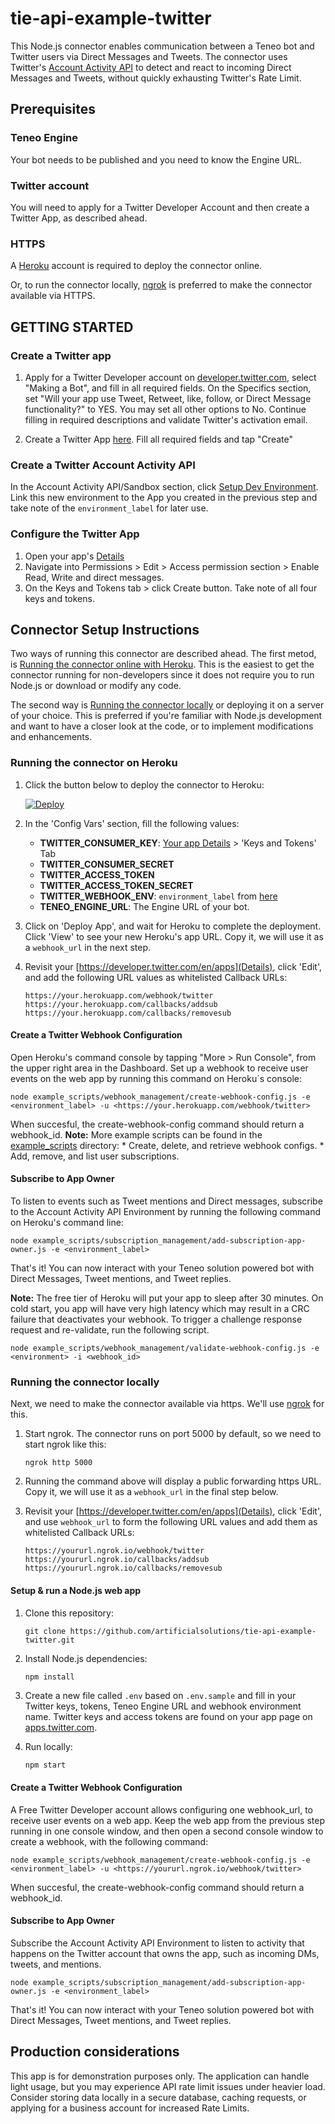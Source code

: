 # tie-api-example-twitter
This Node.js connector enables communication between a Teneo bot and Twitter users via Direct Messages and Tweets. The connector uses Twitter's [Account Activity API](https://developer.twitter.com/en/docs/accounts-and-users/subscribe-account-activity/overview) to detect and react to incoming Direct Messages and Tweets, without quickly exhausting Twitter's Rate Limit.


## Prerequisites
### Teneo Engine
Your bot needs to be published and you need to know the Engine URL.

### Twitter account
You will need to apply for a Twitter Developer Account and then create a Twitter App, as described ahead.

### HTTPS
A [Heroku](https://www.heroku.com/home) account is required to deploy the connector online.

Or, to run the connector locally, [ngrok](https://ngrok.com/) is preferred to make the connector available via HTTPS.

## GETTING STARTED
### Create a Twitter app

1. Apply for a Twitter Developer account on [developer.twitter.com](https://developer.twitter.com/en/apps), select "Making a Bot", and fill in all required fields. On the Specifics section, set "Will your app use Tweet, Retweet, like, follow, or Direct Message functionality?" to YES. You may set all other options to No. Continue filling in required descriptions and validate Twitter's activation email.

2. Create a Twitter App [here](https://developer.twitter.com/en/apps/create). Fill all required fields and tap "Create"


### Create a Twitter Account Activity API
In the Account Activity API/Sandbox section, click [Setup Dev Environment](https://developer.twitter.com/en/account/environments). Link this new environment to the App you created in the previous step and take note of the `environment_label` for later use.

### Configure the Twitter App
1. Open your app's [Details](https://developer.twitter.com/en/apps)
2. Navigate into Permissions > Edit > Access permission section > Enable Read, Write and direct messages.
3. On the Keys and Tokens tab > click Create button. Take note of all four keys and tokens.


## Connector Setup Instructions
Two ways of running this connector are described ahead. The first metod, is [Running the connector online with Heroku](#running-the-connector-on-heroku). This is the easiest to get the connector running for non-developers since it does not require you to run Node.js or download or modify any code.

The second way is [Running the connector locally](#running-the-connector-locally) or deploying it on a server of your choice. This is preferred if you're familiar with Node.js development and want to have a closer look at the code, or to implement modifications and enhancements.

### Running the connector on Heroku
1. Click the button below to deploy the connector to Heroku:

    [![Deploy](https://www.herokucdn.com/deploy/button.svg)](https://heroku.com/deploy?template=https://github.com/artificialsolutions/tie-api-example-twitter)

2. In the 'Config Vars' section, fill the following values:
    * **TWITTER_CONSUMER_KEY**: [Your app Details](https://developer.twitter.com/en/apps/) > 'Keys and Tokens' Tab
    * **TWITTER_CONSUMER_SECRET** 
    * **TWITTER_ACCESS_TOKEN** 
    * **TWITTER_ACCESS_TOKEN_SECRET**
    * **TWITTER_WEBHOOK_ENV**: `environment_label` from [here](https://developer.twitter.com/en/account/environments)
    * **TENEO_ENGINE_URL**: The Engine URL of your bot.
3. Click on 'Deploy App', and wait for Heroku to complete the deployment. Click 'View' to see your new Heroku's app URL. Copy it, we will use it as a `webhook_url` in the next step.

4. Revisit your [https://developer.twitter.com/en/apps](Details), click 'Edit', and add the following URL values as whitelisted Callback URLs:

    ```
    https://your.herokuapp.com/webhook/twitter
    https://your.herokuapp.com/callbacks/addsub
    https://your.herokuapp.com/callbacks/removesub
    ```

#### Create a Twitter Webhook Configuration
Open Heroku's command console by tapping "More > Run Console", from the upper right area in the Dashboard.
Set up a webhook to receive user events on the web app by running this command on Heroku´s console:

    node example_scripts/webhook_management/create-webhook-config.js -e <environment_label> -u <https://your.herokuapp.com/webhook/twitter>
    
When succesful, the create-webhook-config command should return a webhook_id.
**Note:** More example scripts can be found in the [example_scripts](example_scripts) directory:
    * Create, delete, and retrieve webhook configs.
    * Add, remove, and list user subscriptions.
    
#### Subscribe to App Owner 
To listen to events such as Tweet mentions and Direct messages, subscribe to the Account Activity API Environment by running the following command on Heroku's command line:

    node example_scripts/subscription_management/add-subscription-app-owner.js -e <environment_label>
    
That's it! You can now interact with your Teneo solution powered bot with Direct Messages, Tweet mentions, and Tweet replies.

**Note:** The free tier of Heroku will put your app to sleep after 30 minutes. On cold start, you app will have very high latency which may result in a CRC failure that deactivates your webhook. To trigger a challenge response request and re-validate, run the following script.

    node example_scripts/webhook_management/validate-webhook-config.js -e <environment> -i <webhook_id>
    
### Running the connector locally
Next, we need to make the connector available via https. We'll use [ngrok](https://ngrok.com) for this.

1. Start ngrok. The connector runs on port 5000 by default, so we need to start ngrok like this:
    ```
    ngrok http 5000
    ```
2. Running the command above will display a public forwarding https URL. Copy it, we will use it as a `webhook_url` in the final step below.

3. Revisit your [https://developer.twitter.com/en/apps](Details), click 'Edit', and use `webhook_url` to form the following URL values and add them as whitelisted Callback URLs:

    ```
    https://yoururl.ngrok.io/webhook/twitter
    https://yoururl.ngrok.io/callbacks/addsub
    https://yoururl.ngrok.io/callbacks/removesub
    ```
    
#### Setup & run a Node.js web app

1. Clone this repository:

    ```
    git clone https://github.com/artificialsolutions/tie-api-example-twitter.git
    ```

2. Install Node.js dependencies:

    ```
    npm install
    ```

3. Create a new file called `.env` based on `.env.sample` and fill in your Twitter keys, tokens, Teneo Engine URL and webhook environment name. Twitter keys and access tokens are found on your app page on [apps.twitter.com](https://apps.twitter.com/). 

4. Run locally:

    ```bash
    npm start
    ```

#### Create a Twitter Webhook Configuration
A Free Twitter Developer account allows configuring one webhook_url, to receive user events on a web app.
Keep the web app from the previous step running in one console window, and then open a second console window to create a webhook, with the following command:

    node example_scripts/webhook_management/create-webhook-config.js -e <environment_label> -u <https://yoururl.ngrok.io/webhook/twitter>
    
When succesful, the create-webhook-config command should return a webhook_id.


#### Subscribe to App Owner 
Subscribe the Account Activity API Environment to listen to activity that happens on the Twitter account that owns the app, such as incoming DMs, tweets, and mentions. 

    node example_scripts/subscription_management/add-subscription-app-owner.js -e <environment_label>
    
    
That's it! You can now interact with your Teneo solution powered bot with Direct Messages, Tweet mentions, and Tweet replies.


## Production considerations
This app is for demonstration purposes only. The application can handle light usage, but you may experience API rate limit issues under heavier load. Consider storing data locally in a secure database, caching requests, or applying for a business account for increased Rate Limits.

